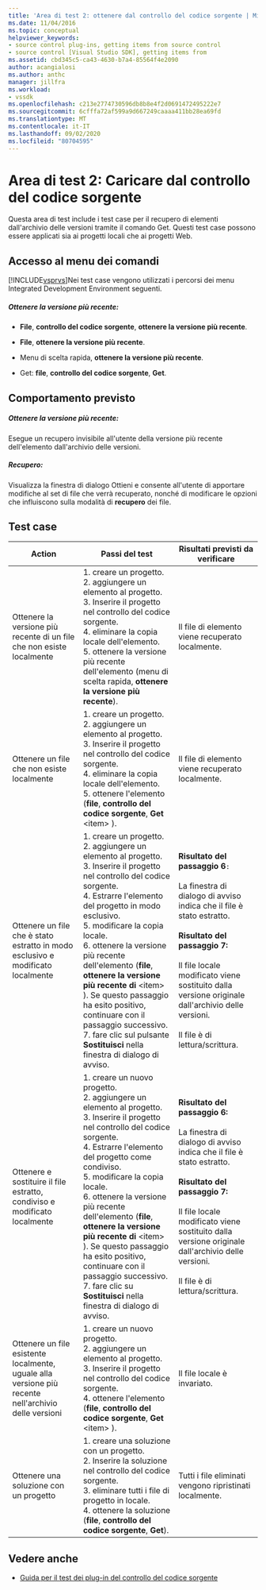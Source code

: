 ```yaml
---
title: 'Area di test 2: ottenere dal controllo del codice sorgente | Microsoft Docs'
ms.date: 11/04/2016
ms.topic: conceptual
helpviewer_keywords:
- source control plug-ins, getting items from source control
- source control [Visual Studio SDK], getting items from
ms.assetid: cbd345c5-ca43-4630-b7a4-85564f4e2090
author: acangialosi
ms.author: anthc
manager: jillfra
ms.workload:
- vssdk
ms.openlocfilehash: c213e2774730596db8b8e4f2d0691472495222e7
ms.sourcegitcommit: 6cfffa72af599a9d667249caaaa411bb28ea69fd
ms.translationtype: MT
ms.contentlocale: it-IT
ms.lasthandoff: 09/02/2020
ms.locfileid: "80704595"
---
```

# <a name="test-area-2-get-from-source-control"></a>Area di test 2: Caricare dal controllo del codice sorgente
Questa area di test include i test case per il recupero di elementi dall'archivio delle versioni tramite il comando Get. Questi test case possono essere applicati sia ai progetti locali che ai progetti Web.

## <a name="command-menu-access"></a>Accesso al menu dei comandi
 [!INCLUDE[vsprvs](../../code-quality/includes/vsprvs_md.md)]Nei test case vengono utilizzati i percorsi dei menu Integrated Development Environment seguenti.

##### <a name="get-latest-version"></a>Ottenere la versione più recente:

- **File**, **controllo del codice sorgente**, **ottenere la versione più recente**.

- **File**, **ottenere la versione più recente**.

- Menu di scelta rapida, **ottenere la versione più recente**.

- Get: **file**, **controllo del codice sorgente**, **Get**.

## <a name="expected-behavior"></a>Comportamento previsto

##### <a name="get-latest-version"></a>Ottenere la versione più recente:
 Esegue un recupero invisibile all'utente della versione più recente dell'elemento dall'archivio delle versioni.

##### <a name="get"></a>Recupero:
 Visualizza la finestra di dialogo Ottieni e consente all'utente di apportare modifiche al set di file che verrà recuperato, nonché di modificare le opzioni che influiscono sulla modalità di **recupero** dei file.

## <a name="test-cases"></a>Test case

|Action|Passi del test|Risultati previsti da verificare|
|------------|----------------|--------------------------------|
|Ottenere la versione più recente di un file che non esiste localmente|1. creare un progetto.<br />2. aggiungere un elemento al progetto.<br />3. Inserire il progetto nel controllo del codice sorgente.<br />4. eliminare la copia locale dell'elemento.<br />5. ottenere la versione più recente dell'elemento (menu di scelta rapida, **ottenere la versione più recente**).|Il file di elemento viene recuperato localmente.|
|Ottenere un file che non esiste localmente|1. creare un progetto.<br />2. aggiungere un elemento al progetto.<br />3. Inserire il progetto nel controllo del codice sorgente.<br />4. eliminare la copia locale dell'elemento.<br />5. ottenere l'elemento (**file**, **controllo del codice sorgente**, **Get** \<item> ).|Il file di elemento viene recuperato localmente.|
|Ottenere un file che è stato estratto in modo esclusivo e modificato localmente|1. creare un progetto.<br />2. aggiungere un elemento al progetto.<br />3. Inserire il progetto nel controllo del codice sorgente.<br />4. Estrarre l'elemento del progetto in modo esclusivo.<br />5. modificare la copia locale.<br />6. ottenere la versione più recente dell'elemento (**file**, **ottenere la versione più recente di** \<item> ). Se questo passaggio ha esito positivo, continuare con il passaggio successivo.<br />7. fare clic sul pulsante **Sostituisci** nella finestra di dialogo di avviso.|**Risultato del passaggio 6**`:`<br /><br /> La finestra di dialogo di avviso indica che il file è stato estratto.<br /><br /> **Risultato del passaggio 7:**<br /><br /> Il file locale modificato viene sostituito dalla versione originale dall'archivio delle versioni.<br /><br /> Il file è di lettura/scrittura.|
|Ottenere e sostituire il file estratto, condiviso e modificato localmente|1. creare un nuovo progetto.<br />2. aggiungere un elemento al progetto.<br />3. Inserire il progetto nel controllo del codice sorgente.<br />4. Estrarre l'elemento del progetto come condiviso.<br />5. modificare la copia locale.<br />6. ottenere la versione più recente dell'elemento (**file**, **ottenere la versione più recente di** \<item> ). Se questo passaggio ha esito positivo, continuare con il passaggio successivo.<br />7. fare clic su **Sostituisci** nella finestra di dialogo di avviso.|**Risultato del passaggio 6:**<br /><br /> La finestra di dialogo di avviso indica che il file è stato estratto.<br /><br /> **Risultato del passaggio 7:**<br /><br /> Il file locale modificato viene sostituito dalla versione originale dall'archivio delle versioni.<br /><br /> Il file è di lettura/scrittura.|
|Ottenere un file esistente localmente, uguale alla versione più recente nell'archivio delle versioni|1. creare un nuovo progetto.<br />2. aggiungere un elemento al progetto.<br />3. Inserire il progetto nel controllo del codice sorgente.<br />4. ottenere l'elemento (**file**, **controllo del codice sorgente**, **Get** \<item> ).|Il file locale è invariato.|
|Ottenere una soluzione con un progetto|1. creare una soluzione con un progetto.<br />2. Inserire la soluzione nel controllo del codice sorgente.<br />3. eliminare tutti i file di progetto in locale.<br />4. ottenere la soluzione (**file**, **controllo del codice sorgente**, **Get**).|Tutti i file eliminati vengono ripristinati localmente.|

## <a name="see-also"></a>Vedere anche
- [Guida per il test dei plug-in del controllo del codice sorgente](../../extensibility/internals/test-guide-for-source-control-plug-ins.md)
